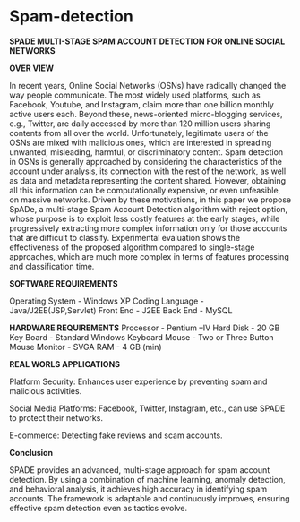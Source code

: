 # Spam-detection

**SPADE MULTI-STAGE SPAM ACCOUNT DETECTION FOR ONLINE SOCIAL NETWORKS**

**OVER VIEW**

In recent years, Online Social Networks (OSNs) have radically changed the way people communicate. The most widely used platforms, such as Facebook, Youtube, and Instagram, claim more than one billion monthly active users each. Beyond these, news-oriented micro-blogging services, e.g., Twitter, are daily accessed by more than 120 million users sharing contents from all over the world. Unfortunately, legitimate users of the OSNs are mixed with malicious ones, which are interested in spreading unwanted, misleading, harmful, or discriminatory content. Spam detection in OSNs is generally approached by considering the characteristics of the account under analysis, its connection with the rest of the network, as well as data and metadata representing the content shared. However, obtaining all this information can be computationally expensive, or even unfeasible, on massive networks. Driven by these motivations, in this paper we propose SpADe, a multi-stage Spam Account Detection algorithm with reject option, whose purpose is to exploit less costly features at the early stages, while progressively extracting more complex information only for those accounts that are difficult to classify. Experimental evaluation shows the effectiveness of the proposed algorithm compared to single-stage approaches, which are much more complex in terms of features processing and classification
time.

**SOFTWARE REQUIREMENTS**

Operating System         	-	Windows XP
Coding Language	          - Java/J2EE(JSP,Servlet)
Front End			            -	J2EE
Back End			            -	MySQL

**HARDWARE REQUIREMENTS**
  Processor                         -    Pentium –IV
   Hard Disk                        -   20 GB
   Key Board                        -    Standard Windows Keyboard
   Mouse                            -    Two or Three Button Mouse
   Monitor                          -   SVGA
   RAM                              -    4 GB (min)
   
  **REAL WORLS APPLICATIONS**
  
  Platform Security: Enhances user experience by preventing spam and malicious  activities.

  Social Media Platforms: Facebook, Twitter, Instagram, etc.,  can use SPADE to protect their networks.

  E-commerce: Detecting fake reviews and scam accounts. 

  **Conclusion**
  
  SPADE provides an advanced, multi-stage approach for spam account detection.
  By using a combination of machine learning, anomaly detection, and behavioral analysis, it achieves high accuracy in identifying spam accounts.
  The framework is adaptable and continuously improves, ensuring effective spam detection even as tactics evolve.


  



